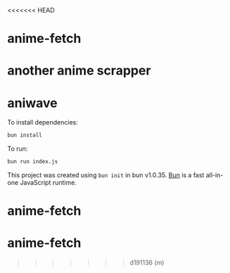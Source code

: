 <<<<<<< HEAD
# anime-fetch
another anime scrapper
=======
# aniwave

To install dependencies:

```bash
bun install
```

To run:

```bash
bun run index.js
```

This project was created using `bun init` in bun v1.0.35. [Bun](https://bun.sh) is a fast all-in-one JavaScript runtime.
# anime-fetch
# anime-fetch
>>>>>>> d191136 (m)
